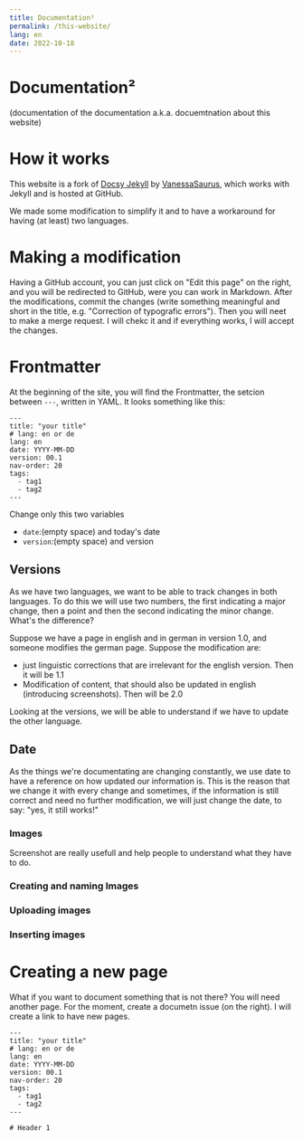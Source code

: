 ```yaml
---
title: Documentation²
permalink: /this-website/
lang: en
date: 2022-10-18
---
```


# Documentation²
(documentation of the documentation a.k.a. docuemtnation about this website)

# How it works
This website is a fork of [Docsy Jekyll]([https://vsoch.github.io/docsy-jekyll/) by [VanessaSaurus](https://github.com/vsoch), which works with Jekyll and is hosted at GitHub.

We made some modification to simplify it and to have a workaround for having (at least) two languages.

# Making a modification
Having a GitHub account, you can just click on "Edit this page" on the right, and you will be redirected to GitHub, were you can work in Markdown. After the modifications, commit the changes (write something meaningful and short in the title, e.g. "Correction of typografic errors"). Then you will neet to make a merge request. I will chekc it and if everything works, I will accept the changes.

# Frontmatter
At the beginning of the site, you will find the Frontmatter, the setcion between ```---```, written in YAML. It looks something like this:
```
---
title: "your title"
# lang: en or de
lang: en
date: YYYY-MM-DD
version: 00.1
nav-order: 20
tags:
  - tag1
  - tag2
---
```
Change only this two variables
- ```date```:(empty space) and today's date
- ```version```:(empty space) and version

## Versions

As we have two languages, we want to be able to track changes in both languages. To do this we will use two numbers, the first indicating a major change, then a point and then the second indicating the minor change. What's the difference?

Suppose we have a page in english and in german in version 1.0, and someone modifies the german page. Suppose the modification are:
- just linguistic corrections that are irrelevant for the english version. Then it will be 1.1
- Modification of content, that should also be updated in english (introducing screenshots). Then will be 2.0

Looking at the versions, we will be able to understand if we have to update the other language.

## Date
As the things we're documentating are changing constantly, we use date to have a reference on how updated our information is. This is the reason that we change it with every change and sometimes, if the information is still correct and need no further modification, we will just change the date, to say: "yes, it still works!"

### Images
Screenshot are really usefull and help people to understand what they have to do.

### Creating and naming Images

### Uploading images

### Inserting images

# Creating a new page
What if you want to document something that is not there? You will need another page. For the moment, create a documetn issue (on the right). I will create a link to have new pages.



```
---
title: "your title"
# lang: en or de
lang: en
date: YYYY-MM-DD
version: 00.1
nav-order: 20
tags:
  - tag1
  - tag2
---

# Header 1
```
